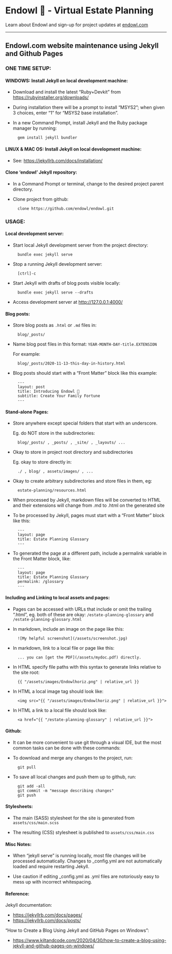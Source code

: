 # Endowl :owl: - Virtual Estate Planning

Learn about Endowl and sign-up for project updates at [endowl.com](https://endowl.com/)

---

## Endowl.com website maintenance using Jekyll and Github Pages

### ONE TIME SETUP:

#### WINDOWS: Install Jekyll on local development machine:

- Download and install the latest “Ruby+Devkit” from https://rubyinstaller.org/downloads/

- During installation there will be a prompt to install “MSYS2”; when given 3 choices, enter “1” for “MSYS2 base installation”.

- In a new Command Prompt, install Jekyll and the Ruby package manager by running:

        gem install jekyll bundler

#### LINUX & MAC OS: Install Jekyll on local development machine:

- See: https://jekyllrb.com/docs/installation/

#### Clone ‘endowl’ Jekyll repository:

- In a Command Prompt or terminal, change to the desired project parent directory.

- Clone project from github:

        clone https://github.com/endowl/endowl.git

### USAGE:

#### Local development server:

- Start local Jekyll development server from the project directory:

        bundle exec jekyll serve

- Stop a running Jekyll development server:

        [ctrl]-c

- Start Jekyll with drafts of blog posts visible locally:

        bundle exec jekyll serve --drafts

- Access development server at http://127.0.0.1:4000/

#### Blog posts:

- Store blog posts as `.html` or `.md` files in:

    	blog/_posts/

- Name blog post files in this format: `YEAR-MONTH-DAY-title.EXTENSION`

    For example:

        blog/_posts/2020-11-13-this-day-in-history.html

- Blog posts should start with a “Front Matter” block like this example:

        ---
        layout: post
        title: Introducing Endowl 🦉
        subtitle: Create Your Family Fortune
        ---

#### Stand-alone Pages:

- Store anywhere except special folders that start with an underscore.

    Eg. do NOT store in the subdirectories:

        blog/_posts/ , _posts/ , _site/ , _layouts/ ...

- Okay to store in project root directory and subdirectories

    Eg. okay to store directly in:
 
        ./ , blog/ , assets/images/ , ...

- Okay to create arbitrary subdirectories and store files in them, eg:

        estate-planning/resources.html

- When processed by Jekyll, markdown files will be converted to HTML and their extensions will change from .md to .html on the generated site

- To be processed by Jekyll, pages must start with a “Front Matter” block like this:

        ---
        layout: page
        title: Estate Planning Glossary
        ---

- To generated the page at a different path, include a permalink variable in the Front Matter block, like:

        ---
        layout: page
        title: Estate Planning Glossary
        permalink: /glossary
        ---

#### Including and Linking to local assets and pages:

- Pages can be accessed with URLs that include or omit the trailing “.html”, eg. both of these are okay: `/estate-planning-glossary` and `/estate-planning-glossary.html` 

- In markdown, include an image on the page like this:

        ![My helpful screenshot](/assets/screenshot.jpg)

- In markdown, link to a local file or page like this:

        ... you can [get the PDF](/assets/mydoc.pdf) directly.

- In HTML specify file paths with this syntax to generate links relative to the site root:

        {{ "/assets/images/Endowlhoriz.png" | relative_url }}

- In HTML a local image tag should look like:

        <img src="{{ "/assets/images/Endowlhoriz.png" | relative_url }}">

- In HTML a link to a local file should look like:

        <a href="{{ "/estate-planning-glossary" | relative_url }}">


#### Github:

- It can be more convenient to use git through a visual IDE, but the most common tasks can be done with these commands:

- To download and merge any changes to the project, run:

        git pull

- To save all local changes and push them up to github, run:

        git add -all
        git commit -m "message describing changes"
        git push

#### Stylesheets:

- The main (SASS) stylesheet for the site is generated from `assets/css/main.scss`

- The resulting (CSS) stylesheet is published to `assets/css/main.css`

#### Misc Notes:

- When “jekyll serve” is running locally, most file changes will be processed automatically.  Changes to _config.yml are not automatically loaded and require restarting Jekyll.

- Use caution if editing _config.yml as .yml files are notoriously easy to mess up with incorrect whitespacing.

#### Reference:

Jekyll documentation:
- https://jekyllrb.com/docs/pages/
- https://jekyllrb.com/docs/posts/

“How to Create a Blog Using Jekyll and GitHub Pages on Windows”:
- https://www.kiltandcode.com/2020/04/30/how-to-create-a-blog-using-jekyll-and-github-pages-on-windows/
